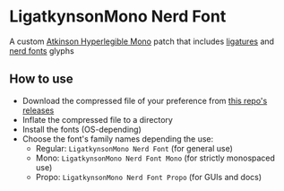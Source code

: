 # LigatkynsonMono Nerd Font
A custom [Atkinson Hyperlegible Mono](https://fonts.google.com/specimen/Atkinson+Hyperlegible+Mono) patch that includes [ligatures](https://github.com/ToxicFrog/Ligaturizer) and [nerd fonts](https://github.com/ryanoasis/nerd-fonts) glyphs
## How to use
- Download the compressed file of your preference from [this repo's releases](https://github.com/c04o/LigatkynsonMono-Nerd-Font/releases/)
- Inflate the compressed file to a directory
- Install the fonts (OS-depending)
- Choose the font's family names depending the use:
  - Regular: `LigatkynsonMono Nerd Font` (for general use)
  - Mono: `LigatkynsonMono Nerd Font Mono` (for strictly monospaced use)
  - Propo: `LigatkynsonMono Nerd Font Propo` (for GUIs and docs)
